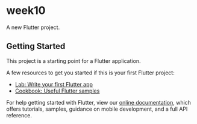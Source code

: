 # week10

A new Flutter project.

## Getting Started

This project is a starting point for a Flutter application.

A few resources to get you started if this is your first Flutter project:

- [Lab: Write your first Flutter app](https://flutter.dev/docs/get-started/codelab)
- [Cookbook: Useful Flutter samples](https://flutter.dev/docs/cookbook/sample)

For help getting started with Flutter, view our
[online documentation](https://flutter.dev/docs), which offers tutorials,
samples, guidance on mobile development, and a full API reference.
